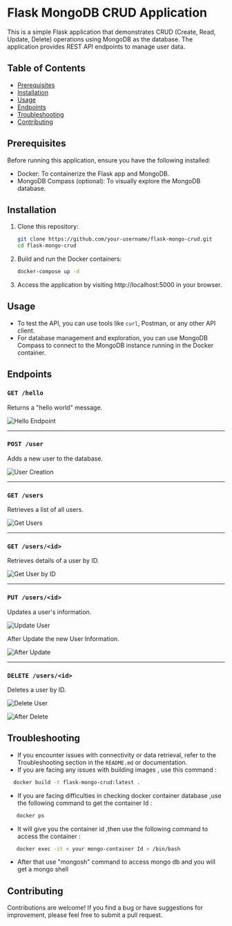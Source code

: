 # Flask MongoDB CRUD Application

This is a simple Flask application that demonstrates CRUD (Create, Read, Update, Delete) operations using MongoDB as the database. The application provides REST API endpoints to manage user data.

## Table of Contents

- [Prerequisites](#prerequisites)
- [Installation](#installation)
- [Usage](#usage)
- [Endpoints](#endpoints)
- [Troubleshooting](#troubleshooting)
- [Contributing](#contributing)


## Prerequisites

Before running this application, ensure you have the following installed:

- Docker: To containerize the Flask app and MongoDB.
- MongoDB Compass (optional): To visually explore the MongoDB database.

## Installation

1. Clone this repository:

   ```bash
   git clone https://github.com/your-username/flask-mongo-crud.git
   cd flask-mongo-crud
   ```

2. Build and run the Docker containers:

   ```bash
   docker-compose up -d
   ```

3. Access the application by visiting http://localhost:5000 in your browser.

## Usage

- To test the API, you can use tools like `curl`, Postman, or any other API client.
- For database management and exploration, you can use MongoDB Compass to connect to the MongoDB instance running in the Docker container.

## Endpoints

### `GET /hello`

Returns a "hello world" message.

![Hello Endpoint](/images/hello_tester.png)

---

### `POST /user`

Adds a new user to the database.

![User Creation](/images/post_request.png)

---

### `GET /users`

Retrieves a list of all users.

![Get Users](/images/Get_Request.png)

---

### `GET /users/<id>`

Retrieves details of a user by ID.

![Get User by ID](/images/GetBy_Id_request.png)

---

### `PUT /users/<id>`

Updates a user's information.

![Update User](/images/PUT_Request.png)

After Update the new User Information.

![After Update](/images/After_put.png)

---

### `DELETE /users/<id>`

Deletes a user by ID.

![Delete User](/images/Delete_Request.png)

![After Delete](/images/After_Delete.png)


## Troubleshooting

- If you encounter issues with connectivity or data retrieval, refer to the Troubleshooting section in the `README.md` or documentation.
- If you are facing any issues with building images , use this command :
 ```bash
   docker build -t flask-mongo-crud:latest .
   ```

- If you are facing difficulties in checking docker container database ,use the following command to get the container Id :
```bash
   docker ps
   ```
- It will give you the container id ,then use the following command to access the container :
```bash
   docker exec -it < your mongo-container Id > /bin/bash
   ``` 
- After that use "mongosh" command to access mongo db and you will get a mongo shell
 



## Contributing

Contributions are welcome! If you find a bug or have suggestions for improvement, please feel free to submit a pull request.


